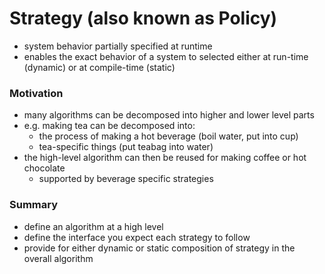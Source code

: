 # Strategy (also known as Policy)

- system behavior partially specified at runtime
- enables the exact behavior of a system to selected either at run-time (dynamic) or at compile-time (static)


### Motivation

- many algorithms can be decomposed into higher and lower level parts
- e.g. making tea can be decomposed into:
    - the process of making a hot beverage (boil water, put into cup)
    - tea-specific things (put teabag into water)
- the high-level algorithm can then be reused for making coffee or hot chocolate
    - supported by beverage specific strategies


### Summary

- define an algorithm at a high level
- define the interface you expect each strategy to follow
- provide for either dynamic or static composition of strategy in the overall algorithm
